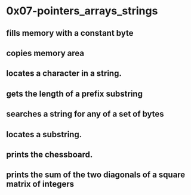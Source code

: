 # 0x07-pointers_arrays_strings
##  fills memory with a constant byte
##  copies memory area
## locates a character in a string.
##  gets the length of a prefix substring
## searches a string for any of a set of bytes
## locates a substring.
## prints the chessboard.
## prints the sum of the two diagonals of a square matrix of integers

